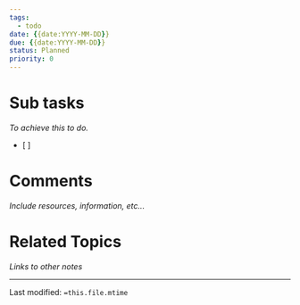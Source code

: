 ```yaml
---
tags: 
  - todo
date: {{date:YYYY-MM-DD}}
due: {{date:YYYY-MM-DD}}
status: Planned
priority: 0
---
```


# Sub tasks
_To achieve this to do._
- [ ] 

# Comments
_Include resources, information, etc..._

# Related Topics
_Links to other notes_

___
Last modified: `=this.file.mtime`
